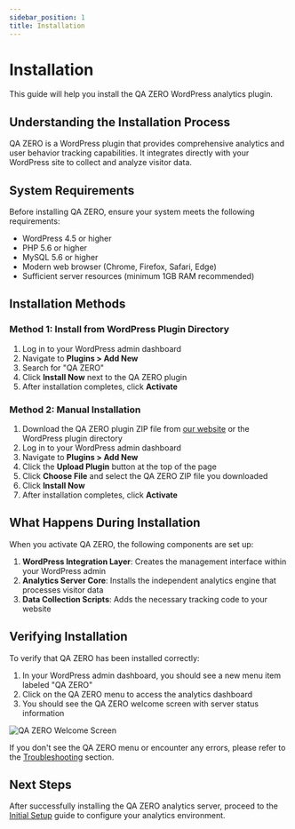 ```yaml
---
sidebar_position: 1
title: Installation
---
```


# Installation

This guide will help you install the QA ZERO WordPress analytics plugin.

## Understanding the Installation Process

QA ZERO is a WordPress plugin that provides comprehensive analytics and user behavior tracking capabilities. It integrates directly with your WordPress site to collect and analyze visitor data.

## System Requirements

Before installing QA ZERO, ensure your system meets the following requirements:

- WordPress 4.5 or higher
- PHP 5.6 or higher
- MySQL 5.6 or higher
- Modern web browser (Chrome, Firefox, Safari, Edge)
- Sufficient server resources (minimum 1GB RAM recommended)

## Installation Methods

### Method 1: Install from WordPress Plugin Directory

1. Log in to your WordPress admin dashboard
2. Navigate to **Plugins > Add New**
3. Search for "QA ZERO"
4. Click **Install Now** next to the QA ZERO plugin
5. After installation completes, click **Activate**

### Method 2: Manual Installation

1. Download the QA ZERO plugin ZIP file from [our website](https://qazero.com/download) or the WordPress plugin directory
2. Log in to your WordPress admin dashboard
3. Navigate to **Plugins > Add New**
4. Click the **Upload Plugin** button at the top of the page
5. Click **Choose File** and select the QA ZERO ZIP file you downloaded
6. Click **Install Now**
7. After installation completes, click **Activate**

## What Happens During Installation

When you activate QA ZERO, the following components are set up:

1. **WordPress Integration Layer**: Creates the management interface within your WordPress admin
2. **Analytics Server Core**: Installs the independent analytics engine that processes visitor data
3. **Data Collection Scripts**: Adds the necessary tracking code to your website

## Verifying Installation

To verify that QA ZERO has been installed correctly:

1. In your WordPress admin dashboard, you should see a new menu item labeled "QA ZERO"
2. Click on the QA ZERO menu to access the analytics dashboard
3. You should see the QA ZERO welcome screen with server status information

![QA ZERO Welcome Screen](/img/placeholder-image.png)

If you don't see the QA ZERO menu or encounter any errors, please refer to the [Troubleshooting](/docs/user-manual/troubleshooting/recording-issues) section.

## Next Steps

After successfully installing the QA ZERO analytics server, proceed to the [Initial Setup](/docs/user-manual/start-guide/initial-setup) guide to configure your analytics environment.
